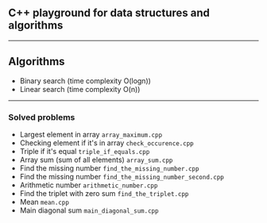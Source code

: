 ## C++ playground for data structures and algorithms

---

## Algorithms

- Binary search (time complexity O(logn))
- Linear search (time complexity O(n))

---

### Solved problems

- Largest element in array `array_maximum.cpp`
- Checking element if it's in array `check_occurence.cpp`
- Triple if it's equal `triple_if_equals.cpp`
- Array sum (sum of all elements) `array_sum.cpp`
- Find the missing number `find_the_missing_number.cpp`
- Find the missing number `find_the_missing_number_second.cpp`
- Arithmetic number `arithmetic_number.cpp`
- Find the triplet with zero sum `find_the_triplet.cpp`
- Mean `mean.cpp`
- Main diagonal sum `main_diagonal_sum.cpp`
